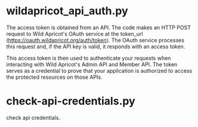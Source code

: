 # wildapricot_api_auth.py 

The access token is obtained from an API. The code makes an HTTP POST request to Wild Apricot's OAuth service at the token_url (https://oauth.wildapricot.org/auth/token). The OAuth service processes this request and, if the API key is valid, it responds with an access token.


This access token is then used to authenticate your requests when interacting with Wild Apricot's Admin API and Member API. The token serves as a credential to prove that your application is authorized to access the protected resources on those APIs.


# check-api-credentials.py

check api credentials.